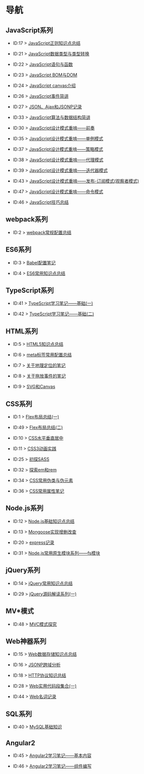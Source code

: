 
# 导航 #

## JavaScript系列 ##

- ID:17 > [JavaScript正则知识点总结](https://github.com/WeiJietao/LogBase/blob/master/JavaScript%E6%AD%A3%E5%88%99%E7%9F%A5%E8%AF%86%E7%82%B9%E6%80%BB%E7%BB%93.md)

- ID:21 > [JavaScript数据类型与类型转换](https://github.com/WeiJietao/LogBase/blob/master/JavaScript%E6%95%B0%E6%8D%AE%E7%B1%BB%E5%9E%8B%E4%B8%8E%E7%B1%BB%E5%9E%8B%E8%BD%AC%E6%8D%A2.md)

- ID:22 > [JavaScript语句与函数](https://github.com/WeiJietao/LogBase/blob/master/JavaScript%E8%AF%AD%E5%8F%A5%E4%B8%8E%E5%87%BD%E6%95%B0.md)

- ID:23 > [JavaScript BOM与DOM](https://github.com/WeiJietao/LogBase/blob/master/JavaScript%20BOM%E4%B8%8EDOM.md)

- ID:24 > [JavaScript canvas介绍](https://github.com/WeiJietao/LogBase/blob/master/JavaScript%20canvas%E4%BB%8B%E7%BB%8D.md)

- ID:26 > [JavaScript事件简讲](https://github.com/WeiJietao/LogBase/blob/master/JavaScript%E4%BA%8B%E4%BB%B6%E7%AE%80%E8%AE%B2.md)

- ID:27 > [JSON、Ajax和JSONP记录](https://github.com/WeiJietao/LogBase/blob/master/JSON%E3%80%81Ajax%E5%92%8CJSONP%E8%AE%B0%E5%BD%95.md)

- ID:33 > [JavaScript算法与数据结构简讲](https://github.com/WeiJietao/LogBase/blob/master/JavaScript%E7%AE%97%E6%B3%95%E4%B8%8E%E6%95%B0%E6%8D%AE%E7%BB%93%E6%9E%84%E7%AE%80%E8%AE%B2.md)

- ID:30 > [JavaScript设计模式重啃——前奏](https://github.com/WeiJietao/LogBase/blob/master/JavaScript%E8%AE%BE%E8%AE%A1%E6%A8%A1%E5%BC%8F%E9%87%8D%E5%95%83%E2%80%94%E2%80%94%E5%89%8D%E5%A5%8F.md)

- ID:35 > [JavaScript设计模式重啃——单例模式](https://github.com/WeiJietao/LogBase/blob/master/JavaScript%E8%AE%BE%E8%AE%A1%E6%A8%A1%E5%BC%8F%E9%87%8D%E5%95%83%E2%80%94%E2%80%94%E5%8D%95%E4%BE%8B%E6%A8%A1%E5%BC%8F.md)

- ID:37 > [JavaScript设计模式重啃——策略模式](https://github.com/WeiJietao/LogBase/blob/master/JavaScript%E8%AE%BE%E8%AE%A1%E6%A8%A1%E5%BC%8F%E9%87%8D%E5%95%83%E2%80%94%E2%80%94%E7%AD%96%E7%95%A5%E6%A8%A1%E5%BC%8F.md)

- ID:38 > [JavaScript设计模式重啃——代理模式](https://github.com/WeiJietao/LogBase/blob/master/JavaScript%E8%AE%BE%E8%AE%A1%E6%A8%A1%E5%BC%8F%E9%87%8D%E5%95%83%E2%80%94%E2%80%94%E4%BB%A3%E7%90%86%E6%A8%A1%E5%BC%8F.md)

- ID:39 > [JavaScript设计模式重啃——迭代器模式](https://github.com/WeiJietao/LogBase/blob/master/JavaScript%E8%AE%BE%E8%AE%A1%E6%A8%A1%E5%BC%8F%E9%87%8D%E5%95%83%E2%80%94%E2%80%94%E8%BF%AD%E4%BB%A3%E5%99%A8%E6%A8%A1%E5%BC%8F.md)

- ID:43 > [JavaScript设计模式重啃——发布-订阅模式(观察者模式)](https://github.com/WeiJietao/LogBase/blob/master/JavaScript%E8%AE%BE%E8%AE%A1%E6%A8%A1%E5%BC%8F%E9%87%8D%E5%95%83%E2%80%94%E2%80%94%E5%8F%91%E5%B8%83-%E8%AE%A2%E9%98%85%E6%A8%A1%E5%BC%8F(%E8%A7%82%E5%AF%9F%E8%80%85%E6%A8%A1%E5%BC%8F).md)

- ID:47 > [JavaScript设计模式重啃——命令模式](https://github.com/WeiJietao/LogBase/blob/master/JavaScript%E8%AE%BE%E8%AE%A1%E6%A8%A1%E5%BC%8F%E9%87%8D%E5%95%83%E2%80%94%E2%80%94%E5%91%BD%E4%BB%A4%E6%A8%A1%E5%BC%8F.md)

- ID:46 > [JavaScript技巧总结](https://github.com/WeiJietao/LogBase/blob/master/JavaScript%E6%8A%80%E5%B7%A7%E6%80%BB%E7%BB%93.md)

## webpack系列 ##

- ID:2 > [webpack常规配置总结](https://github.com/WeiJietao/LogBase/blob/master/webpack%E5%B8%B8%E8%A7%84%E9%85%8D%E7%BD%AE%E6%80%BB%E7%BB%93.md)

## ES6系列 ##

- ID:3 > [Babel配置笔记](https://github.com/WeiJietao/LogBase/blob/master/Babel%E9%85%8D%E7%BD%AE%E7%AC%94%E8%AE%B0.md)

- ID:4 > [ES6常用知识点总结](https://github.com/WeiJietao/LogBase/blob/master/ES6%E5%B8%B8%E7%94%A8%E7%9F%A5%E8%AF%86%E7%82%B9%E6%80%BB%E7%BB%93.md)

## TypeScript系列 ##

- ID:41 > [TypeScript学习笔记——基础(一)](https://github.com/WeiJietao/LogBase/blob/master/TypeScript%E5%AD%A6%E4%B9%A0%E7%AC%94%E8%AE%B0%E2%80%94%E2%80%94%E5%9F%BA%E7%A1%80(%E4%B8%80).md)

- ID:42 > [TypeScript学习笔记——基础(二)](https://github.com/WeiJietao/LogBase/blob/master/TypeScript%E5%AD%A6%E4%B9%A0%E7%AC%94%E8%AE%B0%E2%80%94%E2%80%94%E5%9F%BA%E7%A1%80(%E4%BA%8C).md)

## HTML系列 ##

- ID:5 > [HTML5知识点总结](https://github.com/WeiJietao/LogBase/blob/master/HTML5%E7%9F%A5%E8%AF%86%E7%82%B9%E6%80%BB%E7%BB%93.md)

- ID:6 > [meta标签常用配置总结](https://github.com/WeiJietao/LogBase/blob/master/meta%E6%A0%87%E7%AD%BE%E5%B8%B8%E7%94%A8%E9%85%8D%E7%BD%AE%E6%80%BB%E7%BB%93.md)

- ID:7 > [关于地理定位的笔记](https://github.com/WeiJietao/LogBase/blob/master/%E5%85%B3%E4%BA%8E%E5%9C%B0%E7%90%86%E5%AE%9A%E4%BD%8D%E7%9A%84%E7%AC%94%E8%AE%B0.md)

- ID:8 > [关于拖放事件的笔记](https://github.com/WeiJietao/LogBase/blob/master/%E5%85%B3%E4%BA%8E%E6%8B%96%E6%94%BE%E4%BA%8B%E4%BB%B6%E7%9A%84%E7%AC%94%E8%AE%B0.md)

- ID:9 > [SVG和Canvas](https://github.com/WeiJietao/LogBase/blob/master/SVG%E5%92%8CCanvas.md)

## CSS系列 ##

- ID:1 > [Flex布局总结(一)](https://github.com/WeiJietao/LogBase/blob/master/Flex%E5%B8%83%E5%B1%80%E6%80%BB%E7%BB%93(%E4%B8%80).md)

- ID:49 > [Flex布局总结(二)](https://github.com/WeiJietao/LogBase/blob/master/Flex%E5%B8%83%E5%B1%80%E6%80%BB%E7%BB%93(%E4%BA%8C).md)

- ID:10 > [CSS水平垂直居中](https://github.com/WeiJietao/LogBase/blob/master/CSS%E6%B0%B4%E5%B9%B3%E5%9E%82%E7%9B%B4%E5%B1%85%E4%B8%AD.md)

- ID:11 > [CSS3动画实践](https://github.com/WeiJietao/LogBase/blob/master/CSS3%E5%8A%A8%E7%94%BB%E5%AE%9E%E8%B7%B5.md)

- ID:25 > [初探SASS](https://github.com/WeiJietao/LogBase/blob/master/%E5%88%9D%E6%8E%A2SASS.md)

- ID:32 > [探索em和rem](https://github.com/WeiJietao/LogBase/blob/master/%E6%8E%A2%E7%B4%A2em%E5%92%8Crem.md)

- ID:34 > [CSS常用伪类与伪元素](https://github.com/WeiJietao/LogBase/blob/master/CSS%E5%B8%B8%E7%94%A8%E4%BC%AA%E7%B1%BB%E4%B8%8E%E4%BC%AA%E5%85%83%E7%B4%A0.md)

- ID:36 > [CSS常用属性笔记](https://github.com/WeiJietao/LogBase/blob/master/CSS%E5%B8%B8%E7%94%A8%E5%B1%9E%E6%80%A7%E7%AC%94%E8%AE%B0.md)

## Node.js系列 ##

- ID:12 > [Node.js基础知识点总结](https://github.com/WeiJietao/LogBase/blob/master/Node.js%E5%9F%BA%E7%A1%80%E7%9F%A5%E8%AF%86%E7%82%B9%E6%80%BB%E7%BB%93.md)

- ID:13 > [Mongoose实现增删改查](https://github.com/WeiJietao/LogBase/blob/master/Mongoose%E5%AE%9E%E7%8E%B0%E5%A2%9E%E5%88%A0%E6%94%B9%E6%9F%A5.md)

- ID:20 > [express记录](https://github.com/WeiJietao/LogBase/blob/master/express%E8%AE%B0%E5%BD%95.md)

- ID:31 > [Node.js常用原生模块系列——fs模块](https://github.com/WeiJietao/LogBase/blob/master/Node.js%E5%B8%B8%E7%94%A8%E5%8E%9F%E7%94%9F%E6%A8%A1%E5%9D%97%E7%B3%BB%E5%88%97%E2%80%94%E2%80%94fs%E6%A8%A1%E5%9D%97.md)

## jQuery系列 ##

- ID:14 > [jQuery常用知识点总结](https://github.com/WeiJietao/LogBase/blob/master/jQuery%E5%B8%B8%E7%94%A8%E7%9F%A5%E8%AF%86%E7%82%B9%E6%80%BB%E7%BB%93.md)

- ID:29 > [jQuery源码解读系列(一)](https://github.com/WeiJietao/LogBase/blob/master/jQuery%E6%BA%90%E7%A0%81%E8%A7%A3%E8%AF%BB%E7%B3%BB%E5%88%97(%E4%B8%80).md)

## MV\*模式 ##

- ID:48 > [MVC模式探究](https://github.com/WeiJietao/LogBase/blob/master/MVC%E6%A8%A1%E5%BC%8F%E6%8E%A2%E7%A9%B6.md)

## Web神器系列 ##

- ID:15 > [Web数据存储知识点总结](https://github.com/WeiJietao/LogBase/blob/master/Web%E6%95%B0%E6%8D%AE%E5%AD%98%E5%82%A8%E7%9F%A5%E8%AF%86%E7%82%B9%E6%80%BB%E7%BB%93.md)

- ID:16 > [JSONP跨域分析](https://github.com/WeiJietao/LogBase/blob/master/JSONP%E8%B7%A8%E5%9F%9F%E5%88%86%E6%9E%90.md)

- ID:18 > [HTTP协议知识总结](https://github.com/WeiJietao/LogBase/blob/master/HTTP%E5%8D%8F%E8%AE%AE%E7%9F%A5%E8%AF%86%E6%80%BB%E7%BB%93.md)

- ID:28 > [Web实用代码段集合(一)](https://github.com/WeiJietao/LogBase/blob/master/Web%E5%AE%9E%E7%94%A8%E4%BB%A3%E7%A0%81%E6%AE%B5%E9%9B%86%E5%90%88(%E4%B8%80).md)

- ID:44 > [Web名词记录](https://github.com/WeiJietao/LogBase/blob/master/Web%E5%90%8D%E8%AF%8D%E8%AE%B0%E5%BD%95.md)

## SQL系列 ##

- ID:40 > [MySQL基础知识](https://github.com/WeiJietao/LogBase/blob/master/MySQL%E5%9F%BA%E7%A1%80%E7%9F%A5%E8%AF%86.md)

## Angular2 ##

- ID:45 > [Angular2学习笔记——基本内容](https://github.com/WeiJietao/LogBase/blob/master/Angular2%E5%AD%A6%E4%B9%A0%E7%AC%94%E8%AE%B0%E2%80%94%E2%80%94%E5%9F%BA%E6%9C%AC%E5%86%85%E5%AE%B9.md)

- ID:46 > [Angular2学习笔记——组件编写](https://github.com/WeiJietao/LogBase/blob/master/Angular2%E5%AD%A6%E4%B9%A0%E7%AC%94%E8%AE%B0%E2%80%94%E2%80%94%E7%BB%84%E4%BB%B6%E7%BC%96%E5%86%99.md)
